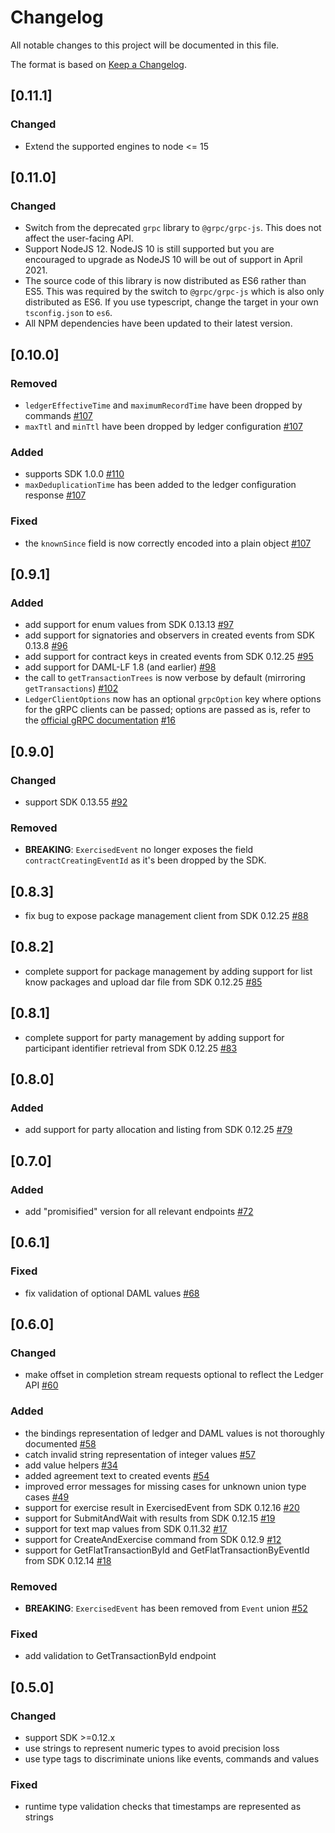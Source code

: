 # Changelog
All notable changes to this project will be documented in this file.

The format is based on [Keep a Changelog](https://keepachangelog.com/en/1.0.0/).

## [0.11.1]

### Changed

- Extend the supported engines to node <= 15

## [0.11.0]

### Changed

- Switch from the deprecated `grpc` library to `@grpc/grpc-js`. This
  does not affect the user-facing API.
- Support NodeJS 12. NodeJS 10 is still supported but you are
  encouraged to upgrade as NodeJS 10 will be out of support in April
  2021.
- The source code of this library is now distributed as ES6 rather
  than ES5. This was required by the switch to `@grpc/grpc-js` which
  is also only distributed as ES6. If you use typescript, change the
  target in your own `tsconfig.json` to `es6`.
- All NPM dependencies have been updated to their latest version.

## [0.10.0]
### Removed
- `ledgerEffectiveTime` and `maximumRecordTime` have been dropped by commands [#107](https://github.com/digital-asset/daml-js/issues/107)
- `maxTtl` and `minTtl` have been dropped by ledger configuration [#107](https://github.com/digital-asset/daml-js/issues/107)

### Added
- supports SDK 1.0.0 [#110](https://github.com/digital-asset/daml-js/issue/110)
- `maxDeduplicationTime` has been added to the ledger configuration response [#107](https://github.com/digital-asset/daml-js/issues/107)

### Fixed
- the `knownSince` field is now correctly encoded into a plain object [#107](https://github.com/digital-asset/daml-js/issues/107)

## [0.9.1]
### Added
- add support for enum values from SDK 0.13.13 [#97](https://github.com/digital-asset/daml-js/issues/97)
- add support for signatories and observers in created events from SDK 0.13.8 [#96](https://github.com/digital-asset/daml-js/issues/96)
- add support for contract keys in created events from SDK 0.12.25 [#95](https://github.com/digital-asset/daml-js/issues/95)
- add support for DAML-LF 1.8 (and earlier) [#98](https://github.com/digital-asset/daml-js/issues/98)
- the call to `getTransactionTrees` is now verbose by default (mirroring `getTransactions`) [#102](https://github.com/digital-asset/daml-js/issues/102)
- `LedgerClientOptions` now has an optional `grpcOption` key where options for the gRPC clients can be passed; options are passed as is, refer to the [official gRPC documentation](https://grpc.github.io/grpc/core/group__grpc__arg__keys.html) [#16](https://github.com/digital-asset/daml-js/issues/16)

## [0.9.0]
### Changed
- support SDK 0.13.55 [#92](https://github.com/digital-asset/daml-js/pull/92)

### Removed
- **BREAKING**: `ExercisedEvent` no longer exposes the field `contractCreatingEventId` as it's been dropped by the SDK.

## [0.8.3]
- fix bug to expose package management client from SDK 0.12.25 [#88](https://github.com/digital-asset/daml-js/pull/88)

## [0.8.2]
- complete support for package management by adding support for list know packages and upload dar file from SDK 0.12.25 [#85](https://github.com/digital-asset/daml-js/pull/85)

## [0.8.1]
- complete support for party management by adding support for participant identifier retrieval from SDK 0.12.25 [#83](https://github.com/digital-asset/daml-js/pull/83)

## [0.8.0]
### Added
- add support for party allocation and listing from SDK 0.12.25 [#79](https://github.com/digital-asset/daml-js/issues/79)

## [0.7.0]
### Added
- add "promisified" version for all relevant endpoints [#72](https://github.com/digital-asset/daml-js/issues/72)

## [0.6.1]
### Fixed
- fix validation of optional DAML values [#68](https://github.com/digital-asset/daml-js/issues/68)

## [0.6.0]
### Changed
- make offset in completion stream requests optional to reflect the Ledger API [#60](https://github.com/digital-asset/daml-js/issues/60)

### Added
- the bindings representation of ledger and DAML values is not thoroughly documented [#58](https://github.com/digital-asset/daml-js/issues/58)
- catch invalid string representation of integer values [#57](https://github.com/digital-asset/daml-js/issues/57)
- add value helpers [#34](https://github.com/digital-asset/daml-js/issues/34)
- added agreement text to created events [#54](https://github.com/digital-asset/daml-js/issues/54)
- improved error messages for missing cases for unknown union type cases [#49](https://github.com/digital-asset/daml-js/issues/49)
- support for exercise result in ExercisedEvent from SDK 0.12.16 [#20](https://github.com/digital-asset/daml-js/issues/20)
- support for SubmitAndWait with results from SDK 0.12.15 [#19](https://github.com/digital-asset/daml-js/issues/19)
- support for text map values from SDK 0.11.32 [#17](https://github.com/digital-asset/daml-js/issues/17)
- support for CreateAndExercise command from SDK 0.12.9 [#12](https://github.com/digital-asset/daml-js/issues/12)
- support for GetFlatTransactionById and GetFlatTransactionByEventId from SDK 0.12.14 [#18](https://github.com/digital-asset/daml-js/issues/18)

### Removed
- **BREAKING**: `ExercisedEvent` has been removed from `Event` union [#52](https://github.com/digital-asset/daml-js/issues/52)

### Fixed
- add validation to GetTransactionById endpoint

## [0.5.0]
### Changed
- support SDK >=0.12.x
- use strings to represent numeric types to avoid precision loss
- use type tags to discriminate unions like events, commands and values

### Fixed
- runtime type validation checks that timestamps are represented as strings

